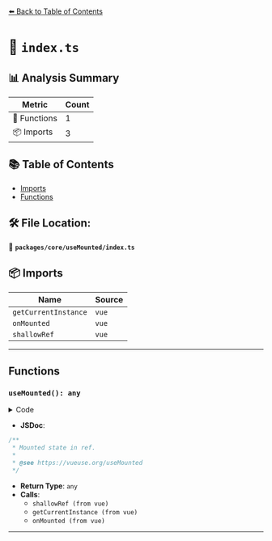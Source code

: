 [⬅️ Back to Table of Contents](../../../index.md)

# 📄 `index.ts`

## 📊 Analysis Summary

| Metric | Count |
|--------|-------|
| 🔧 Functions | 1 |
| 📦 Imports | 3 |

## 📚 Table of Contents

- [Imports](#imports)
- [Functions](#functions)

## 🛠️ File Location:
📂 **`packages/core/useMounted/index.ts`**

## 📦 Imports

| Name | Source |
|------|--------|
| `getCurrentInstance` | `vue` |
| `onMounted` | `vue` |
| `shallowRef` | `vue` |


---

## Functions

### `useMounted(): any`

<details><summary>Code</summary>

```ts
export function useMounted() {
  const isMounted = shallowRef(false)

  const instance = getCurrentInstance()
  if (instance) {
    onMounted(() => {
      isMounted.value = true
    }, instance)
  }

  return isMounted
}
```
</details>

- **JSDoc**:
```ts
/**
 * Mounted state in ref.
 *
 * @see https://vueuse.org/useMounted
 */
```

- **Return Type**: `any`
- **Calls**:
  - `shallowRef (from vue)`
  - `getCurrentInstance (from vue)`
  - `onMounted (from vue)`

---